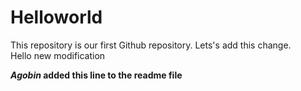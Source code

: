# Helloworld
This repository is our first Github repository.  Lets's add this change.  
Hello new modification  

**_Agobin_ added this line to the readme file**    
